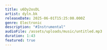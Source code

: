 ```yaml
---
title: u6Dy2osDL
artist: dyln.bk
releaseDate: 2025-06-01T15:25:00.000Z
genre: Electronic
description: "#Instrumental"
audioFile: /assets/uploads/music/untitled.mp3
duration: 1:43
featured: true
---
```

